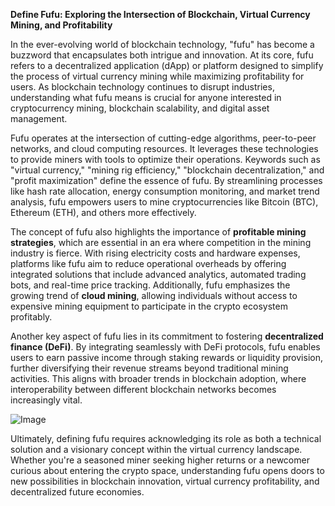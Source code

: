 **Define Fufu: Exploring the Intersection of Blockchain, Virtual Currency Mining, and Profitability**

In the ever-evolving world of blockchain technology, "fufu" has become a buzzword that encapsulates both intrigue and innovation. At its core, fufu refers to a decentralized application (dApp) or platform designed to simplify the process of virtual currency mining while maximizing profitability for users. As blockchain technology continues to disrupt industries, understanding what fufu means is crucial for anyone interested in cryptocurrency mining, blockchain scalability, and digital asset management.

Fufu operates at the intersection of cutting-edge algorithms, peer-to-peer networks, and cloud computing resources. It leverages these technologies to provide miners with tools to optimize their operations. Keywords such as "virtual currency," "mining rig efficiency," "blockchain decentralization," and "profit maximization" define the essence of fufu. By streamlining processes like hash rate allocation, energy consumption monitoring, and market trend analysis, fufu empowers users to mine cryptocurrencies like Bitcoin (BTC), Ethereum (ETH), and others more effectively.

The concept of fufu also highlights the importance of **profitable mining strategies**, which are essential in an era where competition in the mining industry is fierce. With rising electricity costs and hardware expenses, platforms like fufu aim to reduce operational overheads by offering integrated solutions that include advanced analytics, automated trading bots, and real-time price tracking. Additionally, fufu emphasizes the growing trend of **cloud mining**, allowing individuals without access to expensive mining equipment to participate in the crypto ecosystem profitably.

Another key aspect of fufu lies in its commitment to fostering **decentralized finance (DeFi)**. By integrating seamlessly with DeFi protocols, fufu enables users to earn passive income through staking rewards or liquidity provision, further diversifying their revenue streams beyond traditional mining activities. This aligns with broader trends in blockchain adoption, where interoperability between different blockchain networks becomes increasingly vital.

![Image](https://github.com/user-attachments/assets/31692037-0104-4703-abd1-696b6a7dd41b)

Ultimately, defining fufu requires acknowledging its role as both a technical solution and a visionary concept within the virtual currency landscape. Whether you're a seasoned miner seeking higher returns or a newcomer curious about entering the crypto space, understanding fufu opens doors to new possibilities in blockchain innovation, virtual currency profitability, and decentralized future economies.